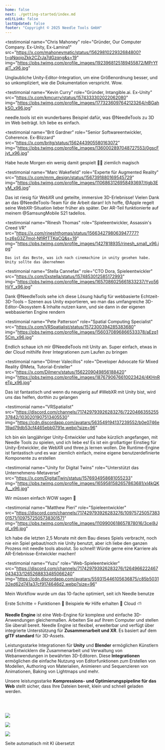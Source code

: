 ```yaml
---
home: false
next: ./getting-started/index.md
editLink: false
lastUpdated: false
footer: "Copyright © 2025 Needle Tools GmbH"
---
```


<discountbanner fallback_image="/docs/imgs/banner.webp" />

<quoteslides>

<testimonial
  name="Chris Mahoney"
  role="Gründer, Our Computer Company. Ex-Unity, Ex-Lamina1"
  src="https://x.com/mahoneymatic/status/1562981022932684800?t=qNqojoZkk2CZrJa7dGzqng&s=19"
  img="https://pbs.twimg.com/profile_images/1923968125189455872/MPrYfalT_x96.jpg"
>
Unglaubliche Unity-Editor-Integration, um eine Größenordnung besser,
  und so unkompliziert, wie die Dokumentation verspricht. Wow.
</testimonial>

<testimonial
  name="Kevin Curry"
  role="Gründer, Intangible.ai. Ex-Unity"
  src="https://x.com/kmcurry/status/1574333302022062080"
  img="https://pbs.twimg.com/profile_images/1773236097642123264/nBGahkSO_x96.jpg"
>
needle.tools ist ein wunderbares Beispiel dafür, was @NeedleTools zu 3D im Web beiträgt. Ich liebe es einfach.
</testimonial>

<testimonial
  name="Brit Gardner"
  role="Senior Softwareentwickler, Coherence. Ex-Blizzard"
  src="https://x.com/britg/status/1562443905580163072"
  img="https://pbs.twimg.com/profile_images/1360002897048727553/0gscFjvt_x96.jpg"
>
Habe heute Morgen ein wenig damit gespielt 🤯🤯 ziemlich magisch
</testimonial>

<testimonial
  name="Marc Wakefield"
  role="Experte für Augmented Reality"
  src="https://x.com/mrm_design/status/1567391880169545729"
  img="https://pbs.twimg.com/profile_images/1106863126958493697/tlgb3EyM_x96.jpg"
>
Das ist riesig für WebXR und geteilte, immersive 3D-Erlebnisse! Vielen Dank an das @NeedleTools-Team für die Arbeit daran! Ich hoffe, @Apple
 regelt seine WebXR-Situation lieber früher als später. Der AR-Teil funktionierte auf meinem @SamsungMobile S21 tadellos.
</testimonial>

<testimonial
  name="Rinesh Thomas"
  role="Spieleentwickler, Assassin's Creed VR"
  src="https://x.com/rineshthomas/status/1566342798063947777?t=z6sG3Z7mol-NfIRfTTKqCQ&s=19"
  img="https://pbs.twimg.com/profile_images/1427818935/rinesh_small_x96.jpg"
>
    Das ist das Beste, was ich nach cinemachine in unity gesehen habe. Unity sollte das übernehmen
</testimonial>

<testimonial
  name="Stella Cannefax"
  role="CTO Dora, Spieleentwickler"
  src="https://x.com/0xstella/status/1574853012585172993"
  img="https://pbs.twimg.com/profile_images/1657086025661833237/Yyo56hVY_x96.jpg"
>
Dank @NeedleTools sehe ich diese Lösung häufig für webbasierte Echtzeit-3D-Tools – Szenen aus Unity exportieren, wo man das umfangreiche 3D-Editor-Ökosystem & Inhalte nutzen kann, und sie dann in der eigenen webbasierten Engine rendern
</testimonial>

<testimonial
  name="Pete Patterson"
  role="Spatial Computing Specialist"
  src="https://x.com/VRSpatialist/status/1572300394285383680"
  img="https://pbs.twimg.com/profile_images/1560370896866533378/aEzq15Cm_x96.jpg"
>
Endlich schaue ich mir @NeedleTools mit Unity an. Super einfach, etwas in der Cloud mithilfe ihrer
 Integrationen zum Laufen zu bringen
</testimonial>

<testimonial
  name="Dilmer Valecillos"
  role="Developer Advocate für Mixed Reality @Meta, Tutorial-Ersteller"
  src="https://x.com/Dilmerv/status/1562209049856188420"
  img="https://pbs.twimg.com/profile_images/1876790676610023424/4KHnReTp_x96.jpg"
>
 Das ist fantastisch und wenn du neugierig auf #WebXR mit Unity bist, wird uns das helfen, dorthin zu gelangen
</testimonial>

<testimonial
  name="VRSpatialist"
  src="https://discord.com/channels/717429793926283276/722046635525537842/1030201907513405530"
  img="https://cdn.discordapp.com/avatars/563549194137239552/b0e0746e19ad79db53cf4465ebb0791e.webp?size=96"
>
 Ich bin ein langjähriger Unity-Entwickler und habe kürzlich angefangen, mit Needle Tools zu spielen, und ich liebe es! Es ist ein großartiger Einstieg für Unity-Entwickler, die WebXR und three.js lernen wollen. Die Runtime-Engine ist fantastisch und es war ziemlich einfach, meine eigene benutzerdefinierte Komponente zu erstellen
</testimonial>

<testimonial
  name="Unity for Digital Twins"
  role="Unterstützt das Unternehmens-Metaverse"
  src="https://x.com/DigitalTwin/status/1576934958681055233"
  img="https://pbs.twimg.com/profile_images/1659581582657863681/xl4kQKA__x96.jpg"
>
Wir müssen einfach WOW sagen 🤩
</testimonial>

<testimonial
  name="Matthew Pieri"
  role="Spieleentwickler"
  src="https://discord.com/channels/717429793926283276/1097572505738301571/1097572505738301571"
  img="https://pbs.twimg.com/profile_images/1109900618657878016/3cej9Jql_x96.jpg"
>
Ich habe die letzten 2,5 Monate mit dem Bau dieses Spiels verbracht, noch nie ein Spiel gebaut/noch nie Unity benutzt, aber ich liebe den ganzen Prozess mit needle tools absolut. So schnell! Würde gerne eine Karriere als AR-Erlebnisse-Entwickler machen!
</testimonial>

<testimonial
  name="Yuzu"
  role="Web-Spieleentwickler"
  src="https://discord.com/channels/717429793926283276/1264966222467043433/1265268833485066240"
  img="https://cdn.discordapp.com/avatars/559315446105636875/c85b503132ed62d741a37cf9174646d2.webp?size=96"
>
Mein Workflow wurde um das 10-fache optimiert, seit ich Needle benutze
</testimonial>

</quoteslides>



<actiongroup>
    <action href="getting-started/">
    Erste Schritte ⭐
    </action>
    <action href="features-overview">
    Funktionen 🎨
    </action>
    <action href="https://engine.needle.tools/samples?utm_source=needle_docs&utm_content=actionbutton">
    Beispiele 👓
    </action>
    <action subtitle="mit KI-Unterstützung" href="https://forum.needle.tools?utm_source=needle_docs&utm_content=actionbutton">
    Hilfe erhalten 💬
    </action>
    <action href="https://cloud.needle.tools">
    Cloud ⛅️
    </action>
</actiongroup>



**Needle Engine** ist eine Web-Engine für komplexe und einfache 3D-Anwendungen gleichermaßen. Arbeiten Sie auf Ihrem Computer und stellen Sie überall bereit. Needle Engine ist flexibel, erweiterbar und verfügt über integrierte Unterstützung für **Zusammenarbeit und XR**. Es basiert auf dem **glTF standard** für 3D-Assets.

Leistungsstarke Integrationen für **Unity** und **Blender** ermöglichen Künstlern und Entwicklern die Zusammenarbeit und Verwaltung von Webanwendungen in bewährten 3D-Editoren. Diese **Integrationen** ermöglichen die einfache Nutzung von Editorfunktionen zum Erstellen von Modellen, Authoring von Materialien, Animieren und Sequenzieren von Animationen, Baking von Lightmaps und mehr.

Unsere leistungsstarke **Kompressions- und Optimierungspipeline für das Web** stellt sicher, dass Ihre Dateien bereit, klein und schnell geladen werden.


<!-- <video-embed src="https://www.youtube.com/watch?v=p83q4siNeWo" /> -->

 <br/>
 <br/>

<actiongroup>


<a class="no-external-link-icon" href="https://www.npmjs.com/package/@needle-tools/engine"><img src="https://img.shields.io/npm/v/@needle-tools/engine?style=flat&colorA=ddd&colorB=ddd"/></a>

<a class="no-external-link-icon" href="https://engine.needle.tools/docs/getting-started/"><img src="https://img.shields.io/npm/dt/@needle-tools/engine.svg?style=flat&colorA=ddd&colorB=ddd"/></a>


<a class="no-external-link-icon" href="https://discord.needle.tools"><img src="https://img.shields.io/discord/717429793926283276?style=flat&colorA=ddd&colorB=ddd&label=discord&logo=discord&logoColor=ffffff"></a>


</actiongroup>




<p></p>
<copyright></copyright>

<ClientOnly>
<removeserviceworker/>
</ClientOnly>


Seite automatisch mit KI übersetzt